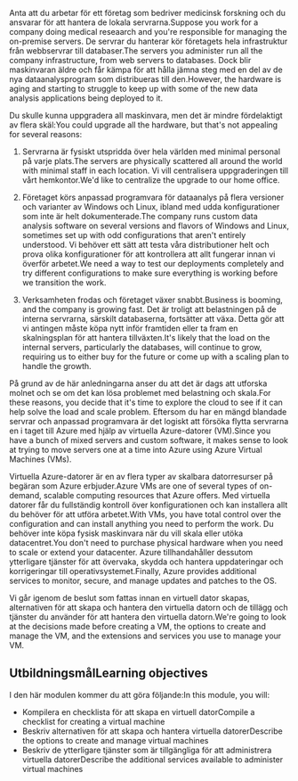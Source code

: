 <span data-ttu-id="d403e-101">Anta att du arbetar för ett företag som bedriver medicinsk forskning och du ansvarar för att hantera de lokala servrarna.</span><span class="sxs-lookup"><span data-stu-id="d403e-101">Suppose you work for a company doing medical reseaarch and you're responsible for managing the on-premise servers.</span></span> <span data-ttu-id="d403e-102">De servrar du hanterar kör företagets hela infrastruktur från webbservrar till databaser.</span><span class="sxs-lookup"><span data-stu-id="d403e-102">The servers you administer run all the company infrastructure, from web servers to databases.</span></span> <span data-ttu-id="d403e-103">Dock blir maskinvaran äldre och får kämpa för att hålla jämna steg med en del av de nya dataanalysprogram som distribueras till den.</span><span class="sxs-lookup"><span data-stu-id="d403e-103">However, the hardware is aging and starting to struggle to keep up with some of the new data analysis applications being deployed to it.</span></span>

<span data-ttu-id="d403e-104">Du skulle kunna uppgradera all maskinvara, men det är mindre fördelaktigt av flera skäl:</span><span class="sxs-lookup"><span data-stu-id="d403e-104">You could upgrade all the hardware, but that's not appealing for several reasons:</span></span>

1. <span data-ttu-id="d403e-105">Servrarna är fysiskt utspridda över hela världen med minimal personal på varje plats.</span><span class="sxs-lookup"><span data-stu-id="d403e-105">The servers are physically scattered all around the world with minimal staff in each location.</span></span> <span data-ttu-id="d403e-106">Vi vill centralisera uppgraderingen till vårt hemkontor.</span><span class="sxs-lookup"><span data-stu-id="d403e-106">We'd like to centralize the upgrade to our home office.</span></span>

1. <span data-ttu-id="d403e-107">Företaget körs anpassad programvara för dataanalys på flera versioner och varianter av Windows och Linux, ibland med udda konfigurationer som inte är helt dokumenterade.</span><span class="sxs-lookup"><span data-stu-id="d403e-107">The company runs custom data analysis software on several versions and flavors of Windows and Linux, sometimes set up with odd configurations that aren't entirely understood.</span></span> <span data-ttu-id="d403e-108">Vi behöver ett sätt att testa våra distributioner helt och prova olika konfigurationer för att kontrollera att allt fungerar innan vi överför arbetet.</span><span class="sxs-lookup"><span data-stu-id="d403e-108">We need a way to test our deployments completely and try different configurations to make sure everything is working before we transition the work.</span></span>

1. <span data-ttu-id="d403e-109">Verksamheten frodas och företaget växer snabbt.</span><span class="sxs-lookup"><span data-stu-id="d403e-109">Business is booming, and the company is growing fast.</span></span> <span data-ttu-id="d403e-110">Det är troligt att belastningen på de interna servrarna, särskilt databaserna, fortsätter att växa. Detta gör att vi antingen måste köpa nytt inför framtiden eller ta fram en skalningsplan för att hantera tillväxten.</span><span class="sxs-lookup"><span data-stu-id="d403e-110">It's likely that the load on the internal servers, particularly the databases, will continue to grow, requiring us to either buy for the future or come up with a scaling plan to handle the growth.</span></span>

<span data-ttu-id="d403e-111">På grund av de här anledningarna anser du att det är dags att utforska molnet och se om det kan lösa problemet med belastning och skala.</span><span class="sxs-lookup"><span data-stu-id="d403e-111">For these reasons, you decide that it's time to explore the cloud to see if it can help solve the load and scale problem.</span></span> <span data-ttu-id="d403e-112">Eftersom du har en mängd blandade servrar och anpassad programvara är det logiskt att försöka flytta servrarna en i taget till Azure med hjälp av virtuella Azure-datorer (VM).</span><span class="sxs-lookup"><span data-stu-id="d403e-112">Since you have a bunch of mixed servers and custom software, it makes sense to look at trying to move servers one at a time into Azure using Azure Virtual Machines (VMs).</span></span>

<span data-ttu-id="d403e-113">Virtuella Azure-datorer är en av flera typer av skalbara datorresurser på begäran som Azure erbjuder.</span><span class="sxs-lookup"><span data-stu-id="d403e-113">Azure VMs are one of several types of on-demand, scalable computing resources that Azure offers.</span></span> <span data-ttu-id="d403e-114">Med virtuella datorer får du fullständig kontroll över konfigurationen och kan installera allt du behöver för att utföra arbetet.</span><span class="sxs-lookup"><span data-stu-id="d403e-114">With VMs, you have total control over the configuration and can install anything you need to perform the work.</span></span> <span data-ttu-id="d403e-115">Du behöver inte köpa fysisk maskinvara när du vill skala eller utöka datacentret.</span><span class="sxs-lookup"><span data-stu-id="d403e-115">You don't need to purchase physical hardware when you need to scale or extend your datacenter.</span></span> <span data-ttu-id="d403e-116">Azure tillhandahåller dessutom ytterligare tjänster för att övervaka, skydda och hantera uppdateringar och korrigeringar till operativsystemet.</span><span class="sxs-lookup"><span data-stu-id="d403e-116">Finally, Azure provides additional services to monitor, secure, and manage updates and patches to the OS.</span></span>

<span data-ttu-id="d403e-117">Vi går igenom de beslut som fattas innan en virtuell dator skapas, alternativen för att skapa och hantera den virtuella datorn och de tillägg och tjänster du använder för att hantera den virtuella datorn.</span><span class="sxs-lookup"><span data-stu-id="d403e-117">We're going to look at the decisions made before creating a VM, the options to create and manage the VM, and the extensions and services you use to manage your VM.</span></span>

## <a name="learning-objectives"></a><span data-ttu-id="d403e-118">Utbildningsmål</span><span class="sxs-lookup"><span data-stu-id="d403e-118">Learning objectives</span></span>

<span data-ttu-id="d403e-119">I den här modulen kommer du att göra följande:</span><span class="sxs-lookup"><span data-stu-id="d403e-119">In this module, you will:</span></span>

- <span data-ttu-id="d403e-120">Kompilera en checklista för att skapa en virtuell dator</span><span class="sxs-lookup"><span data-stu-id="d403e-120">Compile a checklist for creating a virtual machine</span></span>
- <span data-ttu-id="d403e-121">Beskriv alternativen för att skapa och hantera virtuella datorer</span><span class="sxs-lookup"><span data-stu-id="d403e-121">Describe the options to create and manage virtual machines</span></span>
- <span data-ttu-id="d403e-122">Beskriv de ytterligare tjänster som är tillgängliga för att administrera virtuella datorer</span><span class="sxs-lookup"><span data-stu-id="d403e-122">Describe the additional services available to administer virtual machines</span></span>
